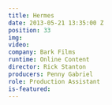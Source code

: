 ```yaml
---
title: Hermes
date: 2013-05-21 13:35:00 Z
position: 33
img: 
video: 
company: Bark Films
runtime: Online Content
director: Rick Stanton
producers: Penny Gabriel
role: Production Assistant
is-featured: 
---
```


